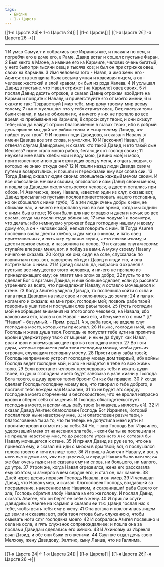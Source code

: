 ```yaml
---
tags:
  - Библия
  - 1-я_Царств
---
```

[[1-я Царств 24|← 1-я Царств 24]] | [[1-я Царств]] | [[1-я Царств 26|1-я Царств 26 →]]

---
1 И умер Самуил; и собрались все Израильтяне, и плакали по нем, и погребли его в доме его, в Раме. Давид встал и сошел к пустыне Фаран.
2 Был некто в Маоне, а имение его на Кармиле, человек очень богатый; у него было три тысячи овец и тысяча коз; и был он при стрижке овец своих на Кармиле.
3 Имя человека того - Навал, а имя жены его - Авигея; эта женщина была весьма умная и красивая лицем, а он - человек жестокий и злой нравом; он был из рода Халева.
4 И услышал Давид в пустыне, что Навал стрижет [на Кармиле] овец своих.
5 И послал Давид десять отроков, и сказал Давид отрокам: взойдите на Кармил и пойдите к Навалу, и приветствуйте его от моего имени,
6 и скажите так: "[здравствуй,] мир тебе, мир дому твоему, мир всему твоему;
7 ныне я услышал, что у тебя стригут овец. Вот, пастухи твои были с нами, и мы не обижали их, и ничего у них не пропало во все время их пребывания на Кармиле;
8 спроси слуг твоих, и они скажут тебе; итак да найдут отроки благоволение в глазах твоих, ибо в добрый день пришли мы; дай же рабам твоим и сыну твоему Давиду, что найдет рука твоя".
9 И пошли люди Давидовы, и сказали Навалу от имени Давида все эти слова, и умолкли.
10 И [вскочил] Навал, [и] отвечал слугам Давидовым, и сказал: кто такой Давид, и кто такой сын Иессеев? ныне стало много рабов, бегающих от господ своих;
11 неужели мне взять хлебы мои и воду мою, [и вино мое] и мясо, приготовленное мною для стригущих овец у меня, и отдать людям, о которых не знаю, откуда они?
12 И пошли назад люди Давида своим путем и возвратились, и пришли и пересказали ему все слова сии.
13 Тогда Давид сказал людям своим: опояшьтесь каждый мечом своим. И все опоясались мечами своими, опоясался и сам Давид своим мечом, и пошли за Давидом около четырехсот человек, а двести остались при обозе.
14 Авигею же, жену Навала, известил один из слуг, сказав: вот, Давид присылал из пустыни послов приветствовать нашего господина, но он обошелся с ними грубо;
15 а эти люди очень добры к нам, не обижали нас, и ничего не пропало у нас во все время, когда мы ходили с ними, быв в поле;
16 они были для нас оградою и днем и ночью во все время, когда мы пасли стада вблизи их;
17 итак подумай и посмотри, что делать; ибо неминуемо угрожает беда господину нашему и всему дому его, а он - человек злой, нельзя говорить с ним.
18 Тогда Авигея поспешно взяла двести хлебов, и два меха с вином, и пять овец приготовленных, и пять мер сушеных зерен, и сто связок изюму, и двести связок смокв, и навьючила на ослов,
19 и сказала слугам своим: ступайте впереди меня, вот, я пойду за вами. А мужу своему Навалу ничего не сказала.
20 Когда же она, сидя на осле, спускалась по извилинам горы, вот, навстречу ей идет Давид и люди его, и она встретилась с ними.
21 И Давид сказал: да, напрасно я охранял в пустыне все имущество этого человека, и ничего не пропало из принадлежащего ему; он платит мне злом за добро;
22 пусть то и то сделает Бог с врагами Давида, и еще больше сделает, если до рассвета утреннего из всего, что принадлежит Навалу, я оставлю мочащегося к стене.
23 Когда Авигея увидела Давида, то поспешила сойти с осла и пала пред Давидом на лице свое и поклонилась до земли;
24 и пала к ногам его и сказала: на мне грех, господин мой; позволь рабе твоей говорить в уши твои и послушай слов рабы твоей.
25 Пусть господин мой не обращает внимания на этого злого человека, на Навала; ибо каково имя его, таков и он. Навал - имя его, и безумие его с ним * [(* "Навал" - безумный. - Прим. ред.)]. А я, раба твоя, не видела слуг господина моего, которых ты присылал.
26 И ныне, господин мой, жив Господь и жива душа твоя, Господь не попустит тебе идти на пролитие крови и удержит руку твою от мщения, и ныне да будут, как Навал, враги твои и злоумышляющие против господина моего.
27 Вот эти дары, которые принесла раба твоя господину моему, чтобы дать их отрокам, служащим господину моему.
28 Прости вину рабы твоей; Господь непременно устроит господину моему дом твердый, ибо войны Господа ведет господин мой, и зло не найдется в тебе во всю жизнь твою.
29 Если восстанет человек преследовать тебя и искать души твоей, то душа господина моего будет завязана в узле жизни у Господа Бога твоего, а душу врагов твоих бросит Он как бы пращею.
30 И когда сделает Господь господину моему все, что говорил о тебе доброго, и поставит тебя вождем над Израилем,
31 то не будет это сердцу господина моего огорчением и беспокойством, что не пролил напрасно крови и сберег себя от мщения. И Господь облагодетельствует господина моего, и вспомнишь рабу твою [и окажешь милость ей].
32 И сказал Давид Авигее: благословен Господь Бог Израилев, Который послал тебя ныне навстречу мне,
33 и благословен разум твой, и благословенна ты за то, что ты теперь не допустила меня идти на пролитие крови и отмстить за себя.
34 Но, - жив Господь Бог Израилев, удержавший меня от нанесения зла тебе, - если бы ты не поспешила и не пришла навстречу мне, то до рассвета утреннего я не оставил бы Навалу мочащегося к стене.
35 И принял Давид из рук ее то, что она принесла ему, и сказал ей: иди с миром в дом твой; вот, я послушался голоса твоего и почтил лице твое.
36 И пришла Авигея к Навалу, и вот, у него пир в доме его, как пир царский, и сердце Навала было весело; он же был очень пьян; и не сказала ему ни слова, ни большого, ни малого, до утра.
37 Утром же, когда Навал отрезвился, жена его рассказала ему об этом, и замерло в нем сердце его, и стал он, как камень.
38 Дней через десять поразил Господь Навала, и он умер.
39 И услышал Давид, что Навал умер, и сказал: благословен Господь, воздавший за посрамление, нанесенное мне Навалом, и сохранивший раба Своего от зла; Господь обратил злобу Навала на его же голову. И послал Давид сказать Авигее, что он берет ее себе в жену.
40 И пришли слуги Давидовы к Авигее на Кармил и сказали ей так: Давид послал нас к тебе, чтобы взять тебя ему в жену.
41 Она встала и поклонилась лицем до земли и сказала: вот, раба твоя готова быть служанкою, чтобы омывать ноги слуг господина моего.
42 И собралась Авигея поспешно и села на осла, и пять служанок сопровождали ее; и пошла она за послами Давида и сделалась его женою.
43 И Ахиноаму из Изрееля взял Давид, и обе они были его женами.
44 Саул же отдал дочь свою Мелхолу, жену Давидову, Фалтию, сыну Лаиша, что из Галлима.

---
[[1-я Царств 24|← 1-я Царств 24]] | [[1-я Царств]] | [[1-я Царств 26|1-я Царств 26 →]]
